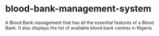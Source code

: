 # blood-bank-management-system

A Blood Bank management that has all the essential features of a Blood Bank. It also displays the list of available blood bank centres in Nigeria
